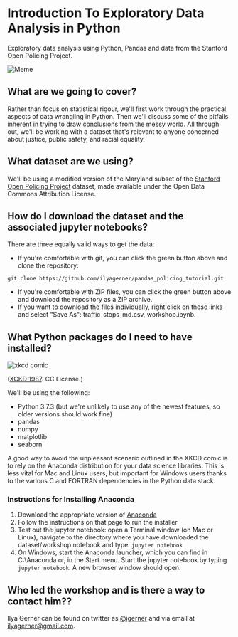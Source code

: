 # Introduction To Exploratory Data Analysis in Python
Exploratory data analysis using Python, Pandas and data from the Stanford Open Policing Project.

![Meme](https://i.imgflip.com/2xhjll.jpg)

## What are we going to cover?
Rather than focus on statistical rigour, we'll first work through the practical aspects of data wrangling in Python. Then we'll discuss some of the pitfalls inherent in trying to draw conclusions from the messy world. All through out, we'll be working with a dataset that's relevant to anyone concerned about justice, public safety, and racial equality.

## What dataset are we using?
We'll be using a modified version of the Maryland subset of the [Stanford Open Policing Project](https://openpolicing.stanford.edu) dataset, made available under the Open Data Commons Attribution License.

## How do I download the dataset and the associated jupyter notebooks?
There are three equally valid ways to get the data:

- If you're comfortable with git, you can click the green button above and clone the repository:
```
git clone https://github.com/ilyagerner/pandas_policing_tutorial.git
```
- If you're comfortable with ZIP files, you can click the green button above and download the repository as a ZIP archive.
- If you want to download the files individually, right click on these links and select "Save As": traffic_stops_md.csv, workshop.ipynb.

## What Python packages do I need to have installed?
![xkcd comic](https://imgs.xkcd.com/comics/python_environment.png "The Python environmental protection agency wants to seal it in a cement chamber, with pictorial messages to future civilizations warning them about the danger of using sudo to install random Python packages.")

([XCKD 1987](https://xkcd.com/1987/). CC License.)

We'll be using the following:
- Python 3.7.3 (but we're unlikely to use any of the newest features, so older versions should work fine)
- pandas
- numpy
- matplotlib
- seaborn

A good way to avoid the unpleasant scenario outlined in the XKCD comic is to rely on the Anaconda distribution for your data science libraries. This is less vital for Mac and Linux users, but important for Windows users thanks to the various C and FORTRAN dependencies in the Python data stack.

### Instructions for Installing Anaconda
1. Download the appropriate version of [Anaconda](https://www.anaconda.com/distribution/#download-section)
2. Follow the instructions on that page to run the installer
3. Test out the jupyter notebook: open a Terminal window (on Mac or Linux), navigate to the directory where you have downloaded the dataset/workshop notebook and type:
`
jupyter notebook
`
3. On Windows, start the Anaconda launcher, which you can find in C:\Anaconda or, in the Start menu. Start the jupyter notebook by typing `jupyter notebook`. A new browser window should open.

## Who led the workshop and is there a way to contact him??
Ilya Gerner can be found on twitter as [@igerner](https://twitter.com/igerner) and via email at ilyagerner@gmail.com.

